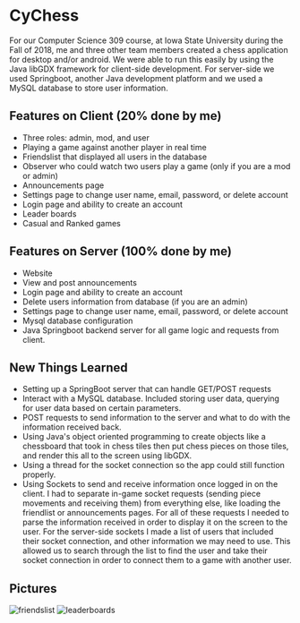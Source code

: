 # CyChess
For our Computer Science 309 course, at Iowa State University during the Fall of 2018, me and three other team members created a chess application for desktop and/or android. We were able to run this easily by using the Java libGDX framework for client-side development. For server-side we used Springboot, another Java development platform and we used a MySQL database to store user information.

## Features on Client (20% done by me)
- Three roles: admin, mod, and user
- Playing a game against another player in real time
- Friendslist that displayed all users in the database
- Observer who could watch two users play a game (only if you are a mod or admin)
- Announcements page
- Settings page to change user name, email, password, or delete account
- Login page and ability to create an account
- Leader boards
- Casual and Ranked games

## Features on Server (100% done by me)
- Website
- View and post announcements
- Login page and ability to create an account
- Delete users information from database (if you are an admin)
- Settings page to change user name, email, password, or delete account
- Mysql database configuration
- Java Springboot backend server for all game logic and requests from client. 

## New Things Learned
- Setting up a SpringBoot server that can handle GET/POST requests
- Interact with a MySQL database. Included storing user data, querying for user data based on certain parameters.
- POST requests to send information to the server and what to do with the information received back.
- Using Java's object oriented programming to create objects like a chessboard that took in chess tiles then put chess pieces on those tiles, and render this all to the screen using libGDX.
- Using a thread for the socket connection so the app could still function properly.
- Using Sockets to send and receive information once logged in on the client. I had to separate in-game socket requests (sending piece movements and receiving them) from everything else, like loading the friendlist or announcements pages. For all of these requests I needed to parse the information received in order to display it on the screen to the user. For the server-side sockets I made a list of users that included their socket connection, and other information we may need to use. This allowed us to search through the list to find the user and take their socket connection in order to connect them to a game with another user.

## Pictures
![friendslist](https://user-images.githubusercontent.com/28559051/39897088-6793bf9a-5476-11e8-972f-da7bc878a628.png)
![leaderboards](https://user-images.githubusercontent.com/28559051/39897089-67a7cdb4-5476-11e8-9613-bfc038809770.png)
